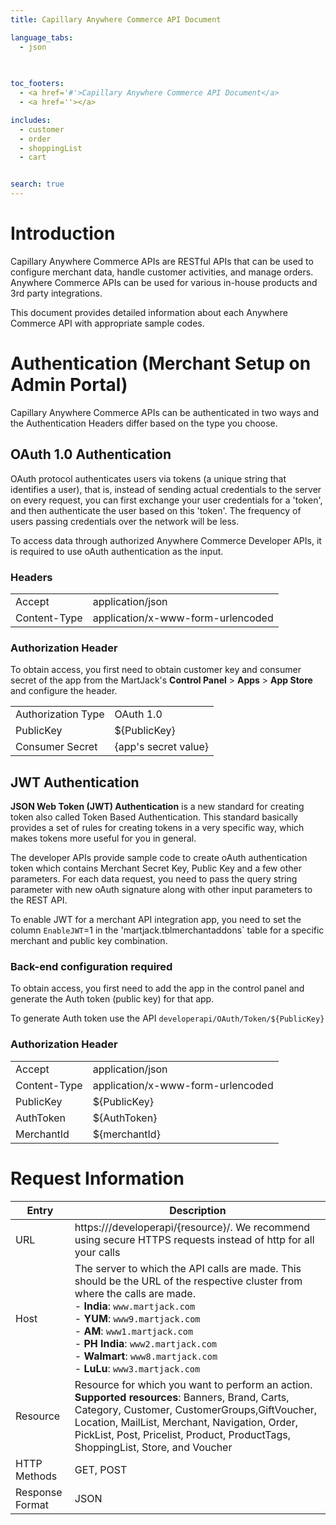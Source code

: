 ```yaml
---
title: Capillary Anywhere Commerce API Document

language_tabs:
  - json
  
  

toc_footers:
  - <a href='#'>Capillary Anywhere Commerce API Document</a>
  - <a href=''></a>

includes:
  - customer
  - order
  - shoppingList
  - cart


search: true
---
```


# Introduction

Capillary Anywhere Commerce APIs are RESTful APIs that can be used to configure merchant data, handle customer activities, and manage orders. Anywhere Commerce APIs can be used for various in-house products and 3rd party integrations.

This document provides detailed information about each Anywhere Commerce API with appropriate sample codes.


# Authentication (Merchant Setup on Admin Portal)
Capillary Anywhere Commerce APIs can be authenticated in two ways and the Authentication Headers differ based on the type you choose. 


## OAuth 1.0 Authentication
OAuth protocol authenticates users via tokens (a unique string that identifies a user), that is, instead of sending actual credentials to the server on every request, you can first exchange your user credentials for a 'token', and then authenticate the user based on this 'token'. The frequency of users passing credentials over the network will be less.

To access data through authorized Anywhere Commerce Developer APIs, it is required to use oAuth authentication as the input. 

### Headers
|  | |
---|---|
Accept | application/json |
Content-Type | application/x-www-form-urlencoded |

### Authorization Header
To obtain access, you first need to obtain customer key and consumer secret of the app from the MartJack's **Control Panel** > **Apps** > **App Store** and configure the header. 

|  | |
---|---|
Authorization Type | OAuth 1.0 |
PublicKey | ${PublicKey} |
Consumer Secret | {app's secret value} |

## JWT Authentication
**JSON Web Token (JWT) Authentication** is a new standard for creating token also called Token Based Authentication. This standard basically provides a set of rules for creating tokens in a very specific way, which makes tokens more useful for you in general.

The developer APIs provide sample code to create oAuth authentication token which contains Merchant Secret Key, Public Key and a few other parameters. For each data request, you need to pass the query string parameter with new oAuth signature along with other input parameters to the REST API.

To enable JWT for a merchant API integration app, you need to set the column `EnableJWT`=1 in the 'martjack.tblmerchantaddons` table for a specific merchant and public key combination.

### Back-end configuration required
To obtain access, you first need to add the app in the control panel and generate the Auth token (public key) for that app.

To generate Auth token use the API
`developerapi/OAuth/Token/${PublicKey}`



### Authorization Header
|  | |
---|---|
Accept | application/json |
Content-Type | application/x-www-form-urlencoded |
PublicKey | ${PublicKey} |
AuthToken | ${AuthToken} |
MerchantId | ${merchantId} |




# Request Information

Entry | Description
----- | -----------
URL | https://<host>/developerapi/{resource}/. We recommend using secure HTTPS requests instead of http for all your calls
Host | The server to which the API calls are made. This should be the URL of the respective cluster from where the calls are made. <br> - **India**: `www.martjack.com` <br> - **YUM**: `www9.martjack.com` <br> - **AM**: `www1.martjack.com` <br> - **PH India**: `www2.martjack.com`  <br> - **Walmart**: `www8.martjack.com` <br> - **LuLu**: `www3.martjack.com`
Resource | Resource for which you want to perform an action. **Supported resources**: Banners, Brand, Carts, Category, Customer, CustomerGroups,GiftVoucher, Location, MailList, Merchant, Navigation, Order, PickList, Post, Pricelist, Product, ProductTags, ShoppingList, Store, and Voucher
HTTP Methods | GET, POST
Response Format | JSON






